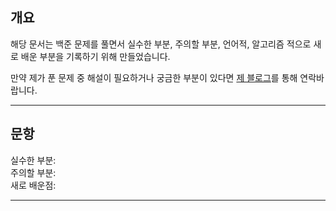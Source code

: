 ## 개요

해당 문서는 백준 문제를 풀면서 실수한 부분, 주의할 부분, 언어적, 알고리즘 적으로 새로 배운 부분을 기록하기 위해 만들었습니다.

만약 제가 푼 문제 중 해설이 필요하거나 궁금한 부분이 있다면 [제 블로그](https://mindorizip.tistory.com/guestbook)를 통해 연락바랍니다.

---
## 문항
실수한 부분:   
주의할 부분:   
새로 배운점:   

---